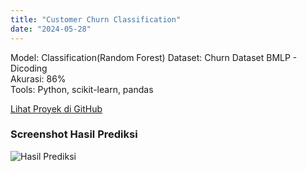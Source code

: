 ```yaml
---
title: "Customer Churn Classification"
date: "2024-05-28"
---
```


Model: Classification(Random Forest)
Dataset: Churn Dataset BMLP - Dicoding  
Akurasi: 86%  
Tools: Python, scikit-learn, pandas

[Lihat Proyek di GitHub](https://github.com/pajarbeuy/Customer-Churn-Classification)

### Screenshot Hasil Prediksi

![Hasil Prediksi](/images/customer-churn.png)
